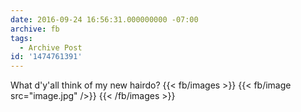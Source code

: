 ```yaml
---
date: 2016-09-24 16:56:31.000000000 -07:00
archive: fb
tags: 
  - Archive Post
id: '1474761391'
---
```


What d'y'all think of my new hairdo?
{{< fb/images >}}
{{< fb/image src="image.jpg" />}}
{{< /fb/images >}}
